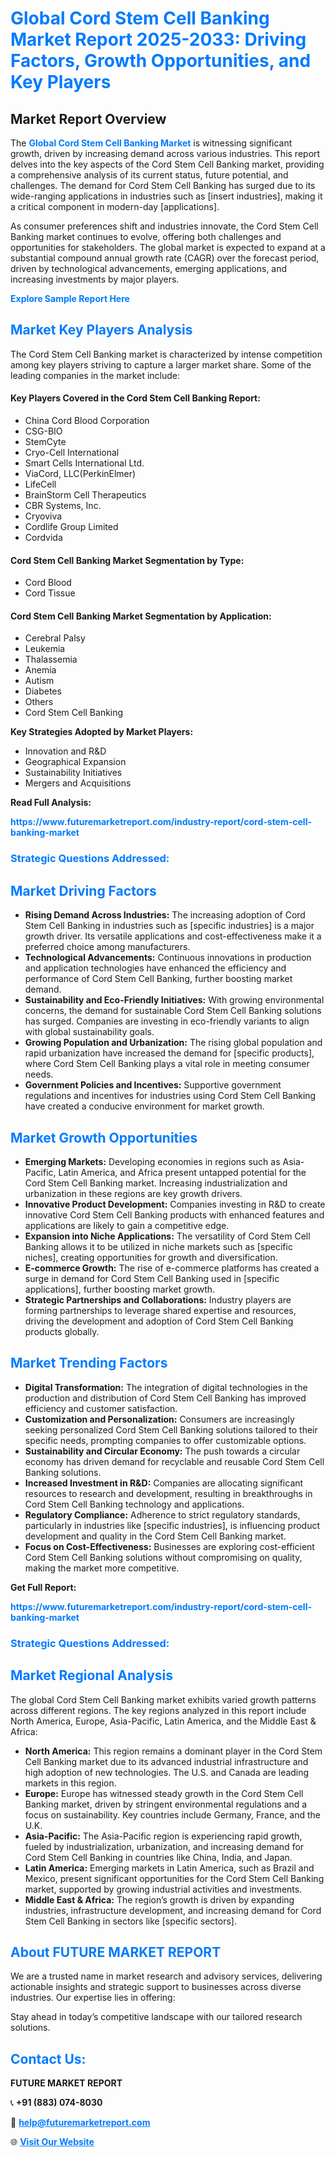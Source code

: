 <h1 style="color: #007BFF;">Global Cord Stem Cell Banking Market Report 2025-2033: Driving Factors, Growth Opportunities, and Key Players</h1>

<section id="overview">
<h2>Market Report Overview</h2>
<p>The <a href="https://www.futuremarketreport.com/industry-report/cord-stem-cell-banking-market" style="color: #007BFF; text-decoration: none;"><strong>Global Cord Stem Cell Banking Market</strong></a> is witnessing significant growth, driven by increasing demand across various industries. This report delves into the key aspects of the Cord Stem Cell Banking market, providing a comprehensive analysis of its current status, future potential, and challenges. The demand for Cord Stem Cell Banking has surged due to its wide-ranging applications in industries such as [insert industries], making it a critical component in modern-day [applications].</p>
<p>As consumer preferences shift and industries innovate, the Cord Stem Cell Banking market continues to evolve, offering both challenges and opportunities for stakeholders. The global market is expected to expand at a substantial compound annual growth rate (CAGR) over the forecast period, driven by technological advancements, emerging applications, and increasing investments by major players.</p>
</section>

<section id="overview">
<p><a href="https://www.futuremarketreport.com/request-sample/reportId=123228" style="color: #007BFF; text-decoration: none;"><strong>Explore Sample Report Here</strong></a></p>
</section>

<section id="key-players">
<h2 style="color: #007BFF;">Market Key Players Analysis</h2>
<p>The Cord Stem Cell Banking market is characterized by intense competition among key players striving to capture a larger market share. Some of the leading companies in the market include:</p>
<h4>Key Players Covered in the Cord Stem Cell Banking Report:</h4>
<ul><li>China Cord Blood Corporation</li><li>CSG-BIO</li><li>StemCyte</li><li>Cryo-Cell International</li><li>Smart Cells International Ltd.</li><li>ViaCord, LLC(PerkinElmer)</li><li>LifeCell</li><li>BrainStorm Cell Therapeutics</li><li>CBR Systems, Inc.</li><li>Cryoviva</li><li>Cordlife Group Limited</li><li>Cordvida</li></ul>
<h4>Cord Stem Cell Banking Market Segmentation by Type:</h4>
<ul><li>Cord Blood</li><li>Cord Tissue</li></ul>

<h4>Cord Stem Cell Banking Market Segmentation by Application:</h4>
<ul><li>Cerebral Palsy</li><li>Leukemia</li><li>Thalassemia</li><li>Anemia</li><li>Autism</li><li>Diabetes</li><li>Others</li><li>Cord Stem Cell Banking</li></ul>
<p><strong>Key Strategies Adopted by Market Players:</strong></p>
<ul>
<li>Innovation and R&D</li>
<li>Geographical Expansion</li>
<li>Sustainability Initiatives</li>
<li>Mergers and Acquisitions</li>
</ul>
</section>

<section>
<p><strong>Read Full Analysis: </strong></p><a href="https://www.futuremarketreport.com/industry-report/cord-stem-cell-banking-market" style="color: #007BFF; text-decoration: none;"><strong>https://www.futuremarketreport.com/industry-report/cord-stem-cell-banking-market</strong></a>
<h3 style="color: #007BFF;">Strategic Questions Addressed:</h3>
</section>

<section id="driving-factors">
<h2 style="color: #007BFF;">Market Driving Factors</h2>
<ul>
<li><strong>Rising Demand Across Industries:</strong> The increasing adoption of Cord Stem Cell Banking in industries such as [specific industries] is a major growth driver. Its versatile applications and cost-effectiveness make it a preferred choice among manufacturers.</li>
<li><strong>Technological Advancements:</strong> Continuous innovations in production and application technologies have enhanced the efficiency and performance of Cord Stem Cell Banking, further boosting market demand.</li>
<li><strong>Sustainability and Eco-Friendly Initiatives:</strong> With growing environmental concerns, the demand for sustainable Cord Stem Cell Banking solutions has surged. Companies are investing in eco-friendly variants to align with global sustainability goals.</li>
<li><strong>Growing Population and Urbanization:</strong> The rising global population and rapid urbanization have increased the demand for [specific products], where Cord Stem Cell Banking plays a vital role in meeting consumer needs.</li>
<li><strong>Government Policies and Incentives:</strong> Supportive government regulations and incentives for industries using Cord Stem Cell Banking have created a conducive environment for market growth.</li>
</ul>
</section>

<section id="growth-opportunities">
<h2 style="color: #007BFF;">Market Growth Opportunities</h2>
<ul>
<li><strong>Emerging Markets:</strong> Developing economies in regions such as Asia-Pacific, Latin America, and Africa present untapped potential for the Cord Stem Cell Banking market. Increasing industrialization and urbanization in these regions are key growth drivers.</li>
<li><strong>Innovative Product Development:</strong> Companies investing in R&D to create innovative Cord Stem Cell Banking products with enhanced features and applications are likely to gain a competitive edge.</li>
<li><strong>Expansion into Niche Applications:</strong> The versatility of Cord Stem Cell Banking allows it to be utilized in niche markets such as [specific niches], creating opportunities for growth and diversification.</li>
<li><strong>E-commerce Growth:</strong> The rise of e-commerce platforms has created a surge in demand for Cord Stem Cell Banking used in [specific applications], further boosting market growth.</li>
<li><strong>Strategic Partnerships and Collaborations:</strong> Industry players are forming partnerships to leverage shared expertise and resources, driving the development and adoption of Cord Stem Cell Banking products globally.</li>
</ul>
</section>

<section id="trending-factors">
<h2 style="color: #007BFF;">Market Trending Factors</h2>
<ul>
<li><strong>Digital Transformation:</strong> The integration of digital technologies in the production and distribution of Cord Stem Cell Banking has improved efficiency and customer satisfaction.</li>
<li><strong>Customization and Personalization:</strong> Consumers are increasingly seeking personalized Cord Stem Cell Banking solutions tailored to their specific needs, prompting companies to offer customizable options.</li>
<li><strong>Sustainability and Circular Economy:</strong> The push towards a circular economy has driven demand for recyclable and reusable Cord Stem Cell Banking solutions.</li>
<li><strong>Increased Investment in R&D:</strong> Companies are allocating significant resources to research and development, resulting in breakthroughs in Cord Stem Cell Banking technology and applications.</li>
<li><strong>Regulatory Compliance:</strong> Adherence to strict regulatory standards, particularly in industries like [specific industries], is influencing product development and quality in the Cord Stem Cell Banking market.</li>
<li><strong>Focus on Cost-Effectiveness:</strong> Businesses are exploring cost-efficient Cord Stem Cell Banking solutions without compromising on quality, making the market more competitive.</li>
</ul>
</section>

<section>
<p><strong>Get Full Report: </strong></p><a href="https://www.futuremarketreport.com/industry-report/cord-stem-cell-banking-market" style="color: #007BFF; text-decoration: none;"><strong>https://www.futuremarketreport.com/industry-report/cord-stem-cell-banking-market</strong></a>
<h3 style="color: #007BFF;">Strategic Questions Addressed:</h3>
</section>


<section id="regional-analysis">
<h2 style="color: #007BFF;">Market Regional Analysis</h2>
<p>The global Cord Stem Cell Banking market exhibits varied growth patterns across different regions. The key regions analyzed in this report include North America, Europe, Asia-Pacific, Latin America, and the Middle East & Africa:</p>
<ul>
<li><strong>North America:</strong> This region remains a dominant player in the Cord Stem Cell Banking market due to its advanced industrial infrastructure and high adoption of new technologies. The U.S. and Canada are leading markets in this region.</li>
<li><strong>Europe:</strong> Europe has witnessed steady growth in the Cord Stem Cell Banking market, driven by stringent environmental regulations and a focus on sustainability. Key countries include Germany, France, and the U.K.</li>
<li><strong>Asia-Pacific:</strong> The Asia-Pacific region is experiencing rapid growth, fueled by industrialization, urbanization, and increasing demand for Cord Stem Cell Banking in countries like China, India, and Japan.</li>
<li><strong>Latin America:</strong> Emerging markets in Latin America, such as Brazil and Mexico, present significant opportunities for the Cord Stem Cell Banking market, supported by growing industrial activities and investments.</li>
<li><strong>Middle East & Africa:</strong> The region’s growth is driven by expanding industries, infrastructure development, and increasing demand for Cord Stem Cell Banking in sectors like [specific sectors].</li>
</ul>
</section>

<footer>
<h2 style="color: #007BFF;">About FUTURE MARKET REPORT</h2>
<p>We are a trusted name in market research and advisory services, delivering actionable insights and strategic support to businesses across diverse industries. Our expertise lies in offering:</p>

<p>Stay ahead in today’s competitive landscape with our tailored research solutions.</p>

<h2 style="color: #007BFF;">Contact Us:</h2>
<p><strong>FUTURE MARKET REPORT</strong></p>
<p>📞 <strong>+91 (883) 074-8030</strong></p>
<p>📧 <strong><a href="mailto:help@futuremarketreport.com" style="color: #007BFF;">help@futuremarketreport.com</a></strong></p>
<p>🌐 <strong><a href="https://www.futuremarketreport.com/" style="color: #007BFF;">Visit Our Website</a></strong></p>
</footer>